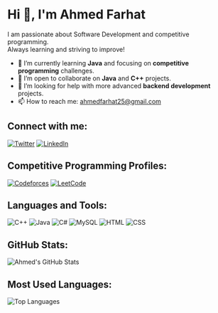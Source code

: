 # Hi 👋, I'm Ahmed Farhat
I am passionate about Software Development and competitive programming.  
Always learning and striving to improve!

- 🌱 I’m currently learning **Java** and focusing on **competitive programming** challenges.
- 👯 I’m open to collaborate on **Java** and **C++** projects.
- 🤔 I’m looking for help with more advanced **backend development** projects.
- 📫 How to reach me: ahmedfarhat25@gmail.com

## Connect with me:
[![Twitter](https://img.shields.io/twitter/follow/ahmed?style=social)](https://x.com/Ahmedd_farhat)
[![LinkedIn](https://img.shields.io/badge/-LinkedIn-blue?style=flat-square&logo=Linkedin&logoColor=white)](https://linkedin.com/in/ahmedfarhat)

## Competitive Programming Profiles:
[![Codeforces](https://img.shields.io/badge/Codeforces-555555?style=flat-square&logo=Codeforces&logoColor=white)](https://codeforces.com/profile/Ahmed-Farhat)
[![LeetCode](https://img.shields.io/badge/LeetCode-FFA116?style=flat-square&logo=LeetCode&logoColor=black)](https://leetcode.com/u/Ahmed_Farhat/)

## Languages and Tools:
![C++](https://img.shields.io/badge/C++-00599C?style=flat-square&logo=c%2B%2B&logoColor=white)
![Java](https://img.shields.io/badge/Java-ED8B00?style=flat-square&logo=java&logoColor=white)
![C#](https://img.shields.io/badge/C%23-239120?style=flat-square&logo=c-sharp&logoColor=white)
![MySQL](https://img.shields.io/badge/MySQL-4479A1?style=flat-square&logo=mysql&logoColor=white)
![HTML](https://img.shields.io/badge/HTML-E34F26?style=flat-square&logo=html5&logoColor=white)
![CSS](https://img.shields.io/badge/CSS-1572B6?style=flat-square&logo=css3&logoColor=white)

## GitHub Stats:
![Ahmed's GitHub Stats](https://github-readme-stats.vercel.app/api?username=ahmedfarhat25&show_icons=true&theme=radical)

## Most Used Languages:
![Top Languages](https://github-readme-stats.vercel.app/api/top-langs/?username=ahmedfarhat25&layout=compact&theme=radical)
